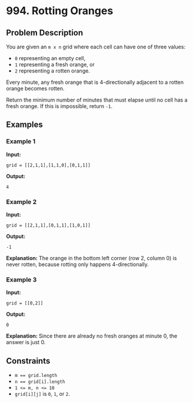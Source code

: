 # 994. Rotting Oranges

## Problem Description

You are given an `m x n` grid where each cell can have one of three values:

- `0` representing an empty cell,
- `1` representing a fresh orange, or
- `2` representing a rotten orange.

Every minute, any fresh orange that is 4-directionally adjacent to a rotten orange becomes rotten.

Return the minimum number of minutes that must elapse until no cell has a fresh orange. If this is impossible, return `-1`.

## Examples

### Example 1

**Input:**

```
grid = [[2,1,1],[1,1,0],[0,1,1]]
```

**Output:**

```
4
```

### Example 2

**Input:**

```
grid = [[2,1,1],[0,1,1],[1,0,1]]
```

**Output:**

```
-1
```

**Explanation:** The orange in the bottom left corner (row 2, column 0) is never rotten, because rotting only happens 4-directionally.

### Example 3

**Input:**

```
grid = [[0,2]]
```

**Output:**

```
0
```

**Explanation:** Since there are already no fresh oranges at minute 0, the answer is just 0.

## Constraints

- `m == grid.length`
- `n == grid[i].length`
- `1 <= m, n <= 10`
- `grid[i][j]` is `0`, `1`, or `2`.


